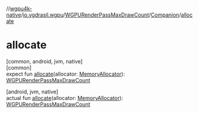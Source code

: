 //[wgpu4k-native](../../../../index.md)/[io.ygdrasil.wgpu](../../index.md)/[WGPURenderPassMaxDrawCount](../index.md)/[Companion](index.md)/[allocate](allocate.md)

# allocate

[common, android, jvm, native]\
[common]\
expect fun [allocate](allocate.md)(allocator: [MemoryAllocator](../../../ffi/-memory-allocator/index.md)): [WGPURenderPassMaxDrawCount](../index.md)

[android, jvm, native]\
actual fun [allocate](allocate.md)(allocator: [MemoryAllocator](../../../ffi/-memory-allocator/index.md)): [WGPURenderPassMaxDrawCount](../index.md)